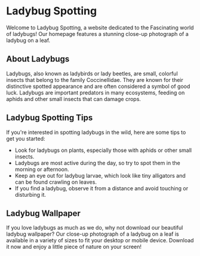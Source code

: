 <!--font:Poppins-->

# Ladybug Spotting

Welcome to Ladybug Spotting, a website dedicated to the Fas<wbr>ci<wbr>na<wbr>ting world of ladybugs! Our homepage features a stunning close-up photograph of a ladybug on a leaf.

## About Ladybugs

Ladybugs, also known as ladybirds or lady beetles, are small, colorful insects that belong to the family Coccinellidae. They are known for their distinctive spotted appearance and are often considered a symbol of good luck. Ladybugs are important predators in many ecosystems, feeding on aphids and other small insects that can damage crops.

## Ladybug Spotting Tips

If you're interested in spotting ladybugs in the wild, here are some tips to get you started:

-   Look for ladybugs on plants, especially those with aphids or other small insects.
-   Ladybugs are most active during the day, so try to spot them in the morning or afternoon.
-   Keep an eye out for ladybug larvae, which look like tiny alligators and can be found crawling on leaves.
-   If you find a ladybug, observe it from a distance and avoid touching or disturbing it.

## Ladybug Wallpaper

If you love ladybugs as much as we do, why not download our beautiful ladybug wallpaper? Our close-up photograph of a ladybug on a leaf is available in a variety of sizes to fit your desktop or mobile device. Download it now and enjoy a little piece of nature on your screen!

<!--

Write me markdown content of website with wallpaper:

"A close-up of a ladybug on a leaf"

The header of the page should not be copy of the text but rather a real content of the website which is using this wallpaper.


---


# Ladybug Spotting

Welcome to Ladybug Spotting, a website dedicated to the Fas<wbr>ci<wbr>na<wbr>ting world of ladybugs! Our homepage features a stunning close-up photograph of a ladybug on a leaf.

## About Ladybugs
Ladybugs, also known as ladybirds or lady beetles, are small, colorful insects that belong to the family Coccinellidae. They are known for their distinctive spotted appearance and are often considered a symbol of good luck. Ladybugs are important predators in many ecosystems, feeding on aphids and other small insects that can damage crops.

## Ladybug Spotting Tips
If you're interested in spotting ladybugs in the wild, here are some tips to get you started:

- Look for ladybugs on plants, especially those with aphids or other small insects.
- Ladybugs are most active during the day, so try to spot them in the morning or afternoon.
- Keep an eye out for ladybug larvae, which look like tiny alligators and can be found crawling on leaves.
- If you find a ladybug, observe it from a distance and avoid touching or disturbing it.

## Ladybug Wallpaper
If you love ladybugs as much as we do, why not download our beautiful ladybug wallpaper? Our close-up photograph of a ladybug on a leaf is available in a variety of sizes to fit your desktop or mobile device. Download it now and enjoy a little piece of nature on your screen!


---


Write me a Google font which is best fitting for the website.

Pick from the list:
- Playfair Display
- Raleway
- Futura
- Montserrat
- Dancing Script
- Great Vibes
- Barlow Condensed
- Exo 2
- Lato
- Open Sans
- Roboto
- Alegreya
- Inter
- Poppins
- Lobster
- IBM Plex Sans
- Orbitron


Write just the font name nothing else.


---


Poppins

-->
